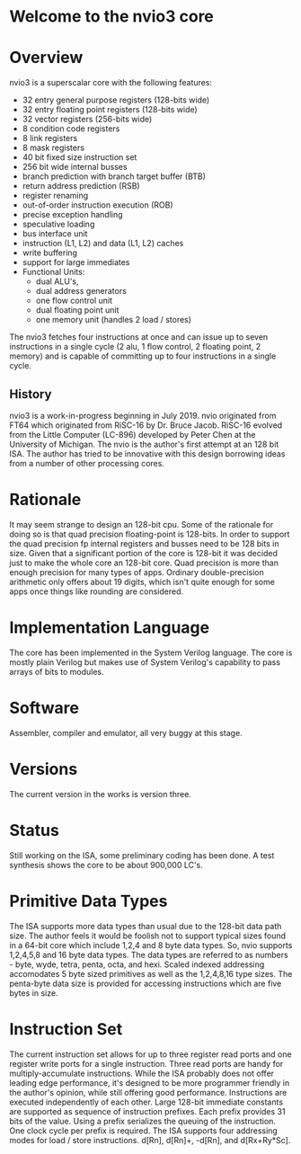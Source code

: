 # Welcome to the nvio3 core

# Overview
nvio3 is a superscalar core with the following features:
- 32 entry general purpose registers (128-bits wide)
- 32 entry floating point registers	(128-bits wide)
- 32 vector registers (256-bits wide)
- 8 condition code registers
- 8 link registers
- 8 mask registers
- 40 bit fixed size instruction set
- 256 bit wide internal busses
- branch prediction with branch target buffer (BTB)
- return address prediction (RSB)
- register renaming
- out-of-order instruction execution (ROB)
- precise exception handling
- speculative loading
- bus interface unit
- instruction (L1, L2) and data (L1, L2) caches
- write buffering
- support for large immediates
- Functional Units:
	- dual ALU's,
	- dual address generators
	- one flow control unit
	- dual floating point unit
	- one memory unit (handles 2 load / stores)

The nvio3 fetches four instructions at once and can issue up to seven instructions in a single cycle (2 alu, 1 flow control, 2 floating point, 2 memory) and is capable of committing up to four instructions in a single cycle. 

## History
nvio3 is a work-in-progress beginning in July 2019. nvio originated from FT64 which originated from RiSC-16 by Dr. Bruce Jacob. RiSC-16 evolved from the Little Computer (LC-896) developed by Peter Chen at the University of Michigan. The nvio is the author's first attempt at an 128 bit ISA. The author has tried to be innovative with this design borrowing ideas from a number of other processing cores.

# Rationale
It may seem strange to design an 128-bit cpu. Some of the rationale for doing so is that quad precision floating-point is 128-bits. In order to support the quad precision fp internal registers and busses need to be 128 bits in size. Given that a significant portion of the core is 128-bit it was decided just to make the whole core an 128-bit core. Quad precision is more than enough precision for many types of apps. Ordinary double-precision arithmetic only offers about 19 digits, which isn't quite enough for some apps once things like rounding are considered.

# Implementation Language
The core has been implemented in the System Verilog language. The core is mostly plain Verilog but makes use of System Verilog's capability to pass arrays of bits to modules.

# Software
Assembler, compiler and emulator, all very buggy at this stage.

# Versions
The current version in the works is version three.

# Status
Still working on the ISA, some preliminary coding has been done. A test synthesis shows the core to be about 900,000 LC's.

# Primitive Data Types
The ISA supports more data types than usual due to the 128-bit data path size. The author feels it would be foolish not to support typical sizes found in a 64-bit core which include 1,2,4 and 8 byte data types. So, nvio supports 1,2,4,5,8 and 16 byte data types. The data types are referred to as numbers - byte, wyde, tetra, penta, octa, and hexi. Scaled indexed addressing accomodates 5 byte sized primitives as well as the 1,2,4,8,16 type sizes. The penta-byte data size is provided for accessing instructions which are five bytes in size.

# Instruction Set
The current instruction set allows for up to three register read ports and one register write ports for a single instruction. Three read ports are handy for multiply-accumulate instructions. While the ISA probably does not offer leading edge performance, it's designed to be more programmer friendly in the author's opinion, while still offering good performance.
Instructions are executed independently of each other.
Large 128-bit immediate constants are supported as sequence of instruction prefixes. Each prefix provides 31 bits of the value. Using a prefix serializes the queuing of the instruction. One clock cycle per prefix is required.
The ISA supports four addressing modes for load / store instructions. d[Rn], d[Rn]+, -d[Rn], and d[Rx+Ry*Sc].
